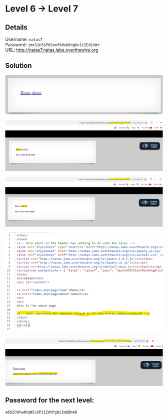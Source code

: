 # Level 6 → Level 7

## Details
Username: `natas7`<br />
Password: `jmxSiH3SP6Sonf8dv66ng8v1cIEdjXWr`<br />
URL:      http://natas7.natas.labs.overthewire.org

## Solution
<img src="./0.png"></img>

<img src="./1.png"></img>

<img src="./2.png"></img>

<img src="./3.png"></img>

<img src="./4.png"></img>

## Password for the next level:
```
a6bZCNYwdKqN5cGP11ZdtPg0iImQQhAB
```
